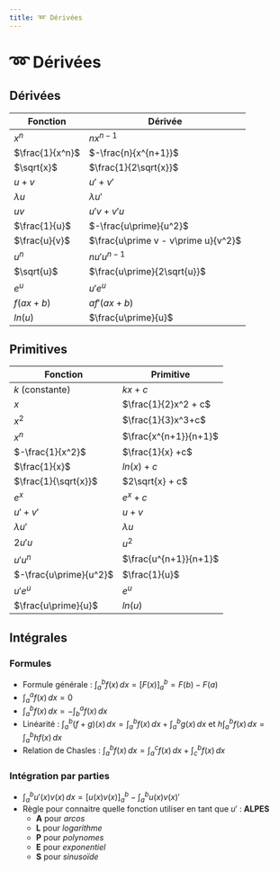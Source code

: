 ```yaml
---
title: ➿ Dérivées
---
```


# ➿ Dérivées

## Dérivées

| Fonction        | Dérivée                             |
| --------------- | ----------------------------------- |
| $x^n$           | $nx^{n-1}$                          |
| $\frac{1}{x^n}$ | $-\frac{n}{x^{n+1}}$                |
| $\sqrt{x}$      | $\frac{1}{2\sqrt{x}}$               |
| $u + v$         | $u\prime + v\prime$                 |
| $\lambda u$     | $\lambda u\prime$                   |
| $uv$            | $u\prime v + v\prime u$             |
| $\frac{1}{u}$   | $-\frac{u\prime}{u^2}$              |
| $\frac{u}{v}$   | $\frac{u\prime v - v\prime u}{v^2}$ |
| $u^n$           | $nu\prime u^{n-1}$                  |
| $\sqrt{u}$      | $\frac{u\prime}{2\sqrt{u}}$         |
| $e^u$           | $u\prime e^u$                       |
| $f(ax + b)$     | $af\prime (ax+b)$                   |
| $ln(u)$         | $\frac{u\prime}{u}$                 |

## Primitives

| Fonction               | Primitive             |
| ---------------------- | --------------------- |
| $k$ (constante)        | $kx + c$              |
| $x$                    | $\frac{1}{2}x^2 + c$  |
| $x^2$                  | $\frac{1}{3}x^3+c$    |
| $x^n$                  | $\frac{x^{n+1}}{n+1}$ |
| $-\frac{1}{x^2}$       | $\frac{1}{x} +c$      |
| $\frac{1}{x}$          | $ln(x) + c$           |
| $\frac{1}{\sqrt{x}}$   | $2\sqrt{x} + c$       |
| $e^x$                  | $e^x + c$             |
| $u\prime + v\prime$    | $u + v$               |
| $\lambda u\prime$      | $\lambda u$           |
| $2u\prime u$           | $u^2$                 |
| $u\prime u^n$          | $\frac{u^{n+1}}{n+1}$ |
| $-\frac{u\prime}{u^2}$ | $\frac{1}{u}$         |
| $u\prime e^u$          | $e^u$                 |
| $\frac{u\prime}{u}$    | $ln(u)$               |

## Intégrales

### Formules

- Formule générale : $\int_{a}^{b} f(x) \, dx = [F(x)]_{a}^{b} = F(b) - F(a)$
- $\int_{a}^{a} f(x) \, dx = 0$
- $\int_{a}^{b} f(x) \, dx = - \int_{b}^{a} f(x) \, dx$
- Linéarité : $\int_{a}^{b} (f + g)(x) \, dx = \int_{a}^{b} f(x) \, dx + \int_{a}^{b} g(x) \, dx$ et $h \int_{a}^{b} f(x) \, dx = \int_{a}^{b} hf(x) \, dx$
- Relation de Chasles : $\int_{a}^{b} f(x) \, dx = \int_{a}^{c} f(x) \, dx + \int_{c}^{b} f(x) \, dx$

### Intégration par parties

- $\int_{a}^{b} u\prime (x) v(x) \, dx = [u(x) v(x)]_{a}^{b} - \int_{a}^{b} u (x) v(x)\prime$
- Règle pour connaitre quelle fonction utiliser en tant que $u\prime$ : **ALPES**
  - **A** pour *arcos*
  - **L** pour *logarithme*
  - **P** pour *polynomes*
  - **E** pour *exponentiel*
  - **S** pour *sinusoïde*
